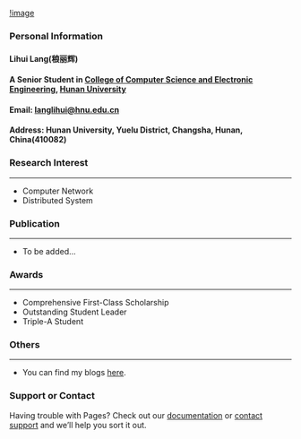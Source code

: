[!image](/Langlihui.jpg)
### Personal Information
#### Lihui Lang(稂丽辉)
#### A Senior Student in [College of Computer Science and Electronic Engineering](http://csee.hnu.edu.cn/), [Hunan University](https://www.hnu.edu.cn/)
#### Email: [langlihui@hnu.edu.cn](mailto:langlihui@hnu.edu.cn)
#### Address: Hunan University, Yuelu District, Changsha, Hunan, China(410082)

### Research Interest
---
- Computer Network
- Distributed System

### Publication
---
- To be added...

### Awards
---
- Comprehensive First-Class Scholarship
- Outstanding Student Leader
- Triple-A Student


### Others
---
- You can find my blogs [here](https://blog.csdn.net/qq_41140987).


### Support or Contact

Having trouble with Pages? Check out our [documentation](https://docs.github.com/categories/github-pages-basics/) or [contact support](https://github.com/contact) and we’ll help you sort it out.
